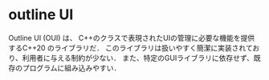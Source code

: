 # outline UI

Outline UI (OUI) は、 C++のクラスで表現されたUIの管理に必要な機能を提供するC++20 のライブラリだ．
このライブラリは扱いやすく簡潔に実装されており、利用者に与える制約が少ない．
また、特定のGUIライブラリに依存せず、既存のプログラムに組み込みやすい．
